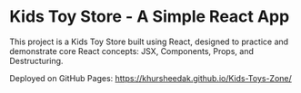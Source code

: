 # Kids Toy Store - A Simple React App

This project is a Kids Toy Store built using React, designed to practice and demonstrate core React concepts: JSX, Components, Props, and Destructuring.

Deployed on GitHub Pages: https://khursheedak.github.io/Kids-Toys-Zone/
